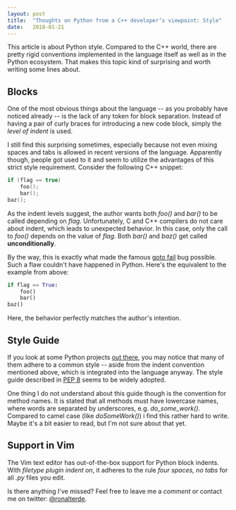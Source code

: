 ```yaml
---
layout: post
title:  "Thoughts on Python from a C++ developer’s viewpoint: Style"
date:   2018-01-21
---
```


This article is about Python style. Compared to the C++ world, there are pretty rigid conventions implemented in the language itself as well as in the Python ecosystem. That makes this topic kind of surprising and worth writing some lines about.

<!--more-->

<h2>Blocks</h2>
One of the most obvious things about the language -- as you probably have noticed already -- is the lack of any token for block separation. Instead of having a pair of curly braces for introducing a new code block, simply the <em>level of indent</em> is used.

I still find this surprising sometimes, especially because not even mixing spaces and tabs is allowed in recent versions of the language. Apparently though, people got used to it and seem to utilize the advantages of this strict style requirement. Consider the following C++ snippet:

```cpp
if (flag == true)
    foo();
    bar();
baz();
```

As the indent levels suggest, the author wants both <em>foo()</em> and <em>bar()</em> to be called depending on <em>flag</em>. Unfortunately, C and C++ compilers do not care about indent, which leads to unexpected behavior. In this case, only the call to <em>foo()</em> depends on the value of <em>flag</em>. Both <em>bar()</em> and <em>baz()</em> get called <strong>unconditionally</strong>. 

By the way, this is exactly what made the famous <a href="https://nakedsecurity.sophos.com/2014/02/24/anatomy-of-a-goto-fail-apples-ssl-bug-explained-plus-an-unofficial-patch/">goto fail</a> bug possible. Such a flaw couldn't have happened in Python. Here's the equivalent to the example from above:

```python
if flag == True:
    foo()
    bar()
baz()
```

Here, the behavior perfectly matches the author's intention.

<h2>Style Guide</h2>
If you look at some Python projects <a href="https://github.com/search?o=desc&q=language%3APython+language%3APython">out there</a>, you may notice that many of them adhere to a common style -- aside from the indent convention mentioned above, which is integrated into the language anyway. The style guide described in <a href="https://www.python.org/dev/peps/pep-0008/">PEP 8</a> seems to be widely adopted.

One thing I do not understand about this guide though is the convention for method names. It is stated that all methods must have lowercase names, where words are separated by underscores, e.g. <em>do_some_work()</em>. Compared to camel case (like <em>doSomeWork()</em>) i find this rather hard to write. Maybe it's a bit easier to read, but I'm not sure about that yet.

<h2>Support in Vim</h2>
The Vim text editor has out-of-the-box support for Python block indents. With <em>filetype plugin indent on</em>, it adheres to the rule <em>four spaces, no tabs</em> for all <em>.py</em> files you edit.

Is there anything I've missed? Feel free to leave me a <em>comment</em> or contact me on twitter: <a href="https://twitter.com/ronalterde">@ronalterde</a>.

